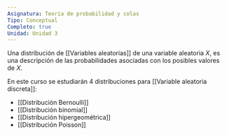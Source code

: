 ```yaml
---
Asignatura: Teoría de probabilidad y colas
Tipo: Conceptual
Completo: true
Unidad: Unidad 3
---
```



Una distribución de [[Variables aleatorias]] de una variable aleatoria $X$, es una descripción de las probabilidades asociadas con los posibles valores de $X$.

En este curso se estudiarán 4 distribuciones para [[Variable aleatoria discreta]]:

- [[Distribución Bernoulli]]
- [[Distribución binomial]]
- [[Distribución hipergeométrica]]
- [[Distribución Poisson]]
